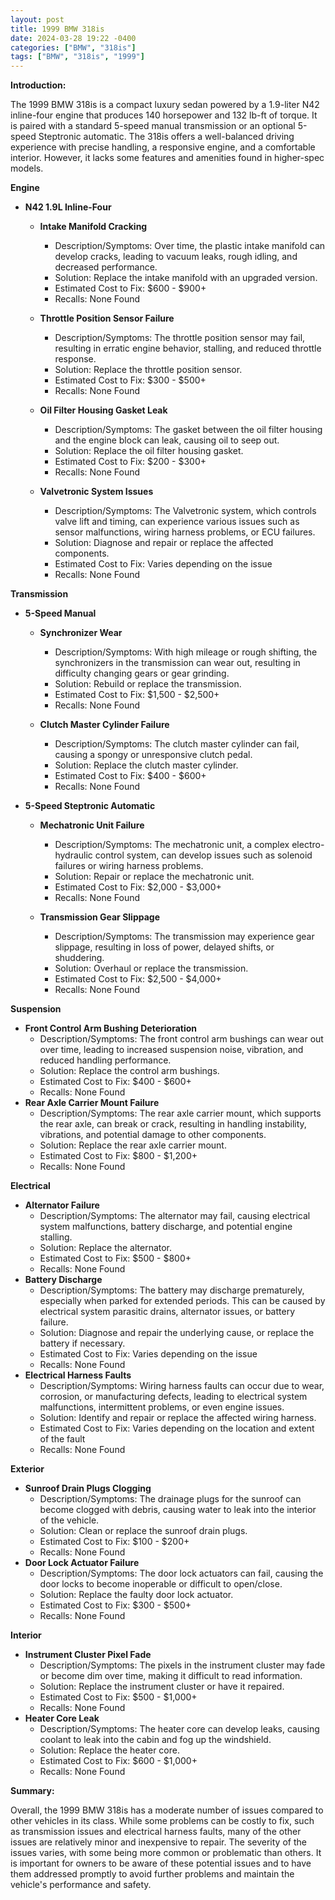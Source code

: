 ```yaml
---
layout: post
title: 1999 BMW 318is
date: 2024-03-28 19:22 -0400
categories: ["BMW", "318is"]
tags: ["BMW", "318is", "1999"]
---
```

**Introduction:**

The 1999 BMW 318is is a compact luxury sedan powered by a 1.9-liter N42 inline-four engine that produces 140 horsepower and 132 lb-ft of torque. It is paired with a standard 5-speed manual transmission or an optional 5-speed Steptronic automatic. The 318is offers a well-balanced driving experience with precise handling, a responsive engine, and a comfortable interior. However, it lacks some features and amenities found in higher-spec models.

**Engine**

* **N42 1.9L Inline-Four**

    * **Intake Manifold Cracking**
        * Description/Symptoms: Over time, the plastic intake manifold can develop cracks, leading to vacuum leaks, rough idling, and decreased performance.
        * Solution: Replace the intake manifold with an upgraded version.
        * Estimated Cost to Fix: $600 - $900+
        * Recalls: None Found
    
    * **Throttle Position Sensor Failure**
        * Description/Symptoms: The throttle position sensor may fail, resulting in erratic engine behavior, stalling, and reduced throttle response.
        * Solution: Replace the throttle position sensor.
        * Estimated Cost to Fix: $300 - $500+
        * Recalls: None Found
    
    * **Oil Filter Housing Gasket Leak**
        * Description/Symptoms: The gasket between the oil filter housing and the engine block can leak, causing oil to seep out.
        * Solution: Replace the oil filter housing gasket.
        * Estimated Cost to Fix: $200 - $300+
        * Recalls: None Found
    
    * **Valvetronic System Issues**
        * Description/Symptoms: The Valvetronic system, which controls valve lift and timing, can experience various issues such as sensor malfunctions, wiring harness problems, or ECU failures.
        * Solution: Diagnose and repair or replace the affected components.
        * Estimated Cost to Fix: Varies depending on the issue
        * Recalls: None Found

**Transmission**

* **5-Speed Manual**

    * **Synchronizer Wear**
        * Description/Symptoms: With high mileage or rough shifting, the synchronizers in the transmission can wear out, resulting in difficulty changing gears or gear grinding.
        * Solution: Rebuild or replace the transmission.
        * Estimated Cost to Fix: $1,500 - $2,500+
        * Recalls: None Found
    
    * **Clutch Master Cylinder Failure**
        * Description/Symptoms: The clutch master cylinder can fail, causing a spongy or unresponsive clutch pedal.
        * Solution: Replace the clutch master cylinder.
        * Estimated Cost to Fix: $400 - $600+
        * Recalls: None Found

* **5-Speed Steptronic Automatic**

    * **Mechatronic Unit Failure**
        * Description/Symptoms: The mechatronic unit, a complex electro-hydraulic control system, can develop issues such as solenoid failures or wiring harness problems.
        * Solution: Repair or replace the mechatronic unit.
        * Estimated Cost to Fix: $2,000 - $3,000+
        * Recalls: None Found
    
    * **Transmission Gear Slippage**
        * Description/Symptoms: The transmission may experience gear slippage, resulting in loss of power, delayed shifts, or shuddering.
        * Solution: Overhaul or replace the transmission.
        * Estimated Cost to Fix: $2,500 - $4,000+
        * Recalls: None Found

**Suspension**

* **Front Control Arm Bushing Deterioration**
    * Description/Symptoms: The front control arm bushings can wear out over time, leading to increased suspension noise, vibration, and reduced handling performance.
    * Solution: Replace the control arm bushings.
    * Estimated Cost to Fix: $400 - $600+
    * Recalls: None Found
* **Rear Axle Carrier Mount Failure**
    * Description/Symptoms: The rear axle carrier mount, which supports the rear axle, can break or crack, resulting in handling instability, vibrations, and potential damage to other components.
    * Solution: Replace the rear axle carrier mount.
    * Estimated Cost to Fix: $800 - $1,200+
    * Recalls: None Found

**Electrical**

* **Alternator Failure**
    * Description/Symptoms: The alternator may fail, causing electrical system malfunctions, battery discharge, and potential engine stalling.
    * Solution: Replace the alternator.
    * Estimated Cost to Fix: $500 - $800+
    * Recalls: None Found
* **Battery Discharge**
    * Description/Symptoms: The battery may discharge prematurely, especially when parked for extended periods. This can be caused by electrical system parasitic drains, alternator issues, or battery failure.
    * Solution: Diagnose and repair the underlying cause, or replace the battery if necessary.
    * Estimated Cost to Fix: Varies depending on the issue
    * Recalls: None Found
* **Electrical Harness Faults**
    * Description/Symptoms: Wiring harness faults can occur due to wear, corrosion, or manufacturing defects, leading to electrical system malfunctions, intermittent problems, or even engine issues.
    * Solution: Identify and repair or replace the affected wiring harness.
    * Estimated Cost to Fix: Varies depending on the location and extent of the fault
    * Recalls: None Found

**Exterior**

* **Sunroof Drain Plugs Clogging**
    * Description/Symptoms: The drainage plugs for the sunroof can become clogged with debris, causing water to leak into the interior of the vehicle.
    * Solution: Clean or replace the sunroof drain plugs.
    * Estimated Cost to Fix: $100 - $200+
    * Recalls: None Found
* **Door Lock Actuator Failure**
    * Description/Symptoms: The door lock actuators can fail, causing the door locks to become inoperable or difficult to open/close.
    * Solution: Replace the faulty door lock actuator.
    * Estimated Cost to Fix: $300 - $500+
    * Recalls: None Found

**Interior**

* **Instrument Cluster Pixel Fade**
    * Description/Symptoms: The pixels in the instrument cluster may fade or become dim over time, making it difficult to read information.
    * Solution: Replace the instrument cluster or have it repaired.
    * Estimated Cost to Fix: $500 - $1,000+
    * Recalls: None Found
* **Heater Core Leak**
    * Description/Symptoms: The heater core can develop leaks, causing coolant to leak into the cabin and fog up the windshield.
    * Solution: Replace the heater core.
    * Estimated Cost to Fix: $600 - $1,000+
    * Recalls: None Found

**Summary:**

Overall, the 1999 BMW 318is has a moderate number of issues compared to other vehicles in its class. While some problems can be costly to fix, such as transmission issues and electrical harness faults, many of the other issues are relatively minor and inexpensive to repair. The severity of the issues varies, with some being more common or problematic than others. It is important for owners to be aware of these potential issues and to have them addressed promptly to avoid further problems and maintain the vehicle's performance and safety.
